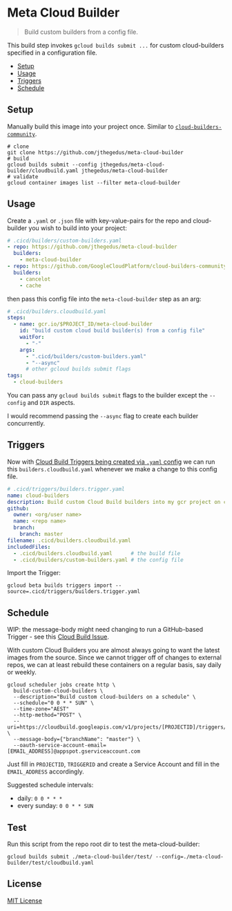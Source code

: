 # Meta Cloud Builder

> Build custom builders from a config file.

This build step invokes `gcloud builds submit ...` for custom cloud-builders specified in a configuration file.

* [Setup](#setup)
* [Usage](#usage)
* [Triggers](#triggers)
* [Schedule](#schedule)

## Setup

Manually build this image into your project once. Similar to [`cloud-builders-community`](https://github.com/GoogleCloudPlatform/cloud-builders-community#build-the-build-step-from-source/).

```shell
# clone
git clone https://github.com/jthegedus/meta-cloud-builder
# build
gcloud builds submit --config jthegedus/meta-cloud-builder/cloudbuild.yaml jthegedus/meta-cloud-builder
# validate
gcloud container images list --filter meta-cloud-builder
```

## Usage

Create a `.yaml` or `.json` file with key-value-pairs for the repo and cloud-builder you wish to build into your project:

```yaml
# .cicd/builders/custom-builders.yaml
- repo: https://github.com/jthegedus/meta-cloud-builder
  builders:
    - meta-cloud-builder
- repo: https://github.com/GoogleCloudPlatform/cloud-builders-community
  builders:
    - cancelot
    - cache
```

then pass this config file into the `meta-cloud-builder` step as an arg:

```yaml
# .cicd/builders.cloudbuild.yaml
steps:
  - name: gcr.io/$PROJECT_ID/meta-cloud-builder
    id: "build custom cloud build builder(s) from a config file"
    waitFor:
      - "-"
    args:
      - ".cicd/builders/custom-builders.yaml"
      - "--async"
      # other gcloud builds submit flags
tags:
  - cloud-builders
```

You can pass any `gcloud builds submit` flags to the builder except the `--config` and `DIR` aspects.

I would recommend passing the `--async` flag to create each builder concurrently.

## Triggers

Now with [Cloud Build Triggers being created via `.yaml` config](https://cloud.google.com/blog/products/devops-sre/cloud-build-brings-advanced-cicd-capabilities-to-github) we can run this `builders.cloudbuild.yaml` whenever we make a change to this config file.

```yaml
# .cicd/triggers/builders.trigger.yaml
name: cloud-builders
description: Build custom Cloud Build builders into my gcr project on change
github:
  owner: <org/user name>
  name: <repo name>
  branch:
    branch: master
filename: .cicd/builders.cloudbuild.yaml
includedFiles:
  - .cicd/builders.cloudbuild.yaml      # the build file
  - .cicd/builders/custom-builders.yaml # the config file
```

Import the Trigger:

```shell
gcloud beta builds triggers import --source=.cicd/triggers/builders.trigger.yaml
```

## Schedule

WIP: the message-body might need changing to run a GitHub-based Trigger - see this [Cloud Build Issue](https://issuetracker.google.com/issues/142550612).

With custom Cloud Builders you are almost always going to want the latest images from the source. Since we cannot trigger off of changes to external repos, we can at least rebuild these containers on a regular basis, say daily or weekly.

```shell
gcloud scheduler jobs create http \
  build-custom-cloud-builders \
  --description="Build custom cloud-builders on a schedule" \
  --schedule="0 0 * * SUN" \
  --time-zone="AEST"
  --http-method="POST" \
  --uri=https://cloudbuild.googleapis.com/v1/projects/[PROJECTID]/triggers/[TRIGGERID]:run \
  --message-body={"branchName": "master"} \
  --oauth-service-account-email=[EMAIL_ADDRESS]@appspot.gserviceaccount.com
```

Just fill in `PROJECTID`, `TRIGGERID` and create a Service Account and fill in the `EMAIL_ADDRESS` accordingly.

Suggested schedule intervals:
- daily: `0 0 * * *`
- every sunday: `0 0 * * SUN`

## Test

Run this script from the repo root dir to test the meta-cloud-builder:

```shell
gcloud builds submit ./meta-cloud-builder/test/ --config=./meta-cloud-builder/test/cloudbuild.yaml
```

## License

[MIT License](https://github.com/jthegedus/meta-cloud-builder/blob/master/LICENSE)
